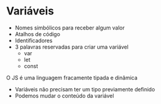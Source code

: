 # Variáveis

* Nomes simbólicos para receber algum valor
* Atalhos de código
* Identificadores
* 3 palavras reservadas para criar uma variável
  * var
  * let
  * const

O JS é uma linguagem fracamente tipada e dinâmica
- Variáveis não precisam ter um tipo previamente definido
- Podemos mudar o conteúdo da variável